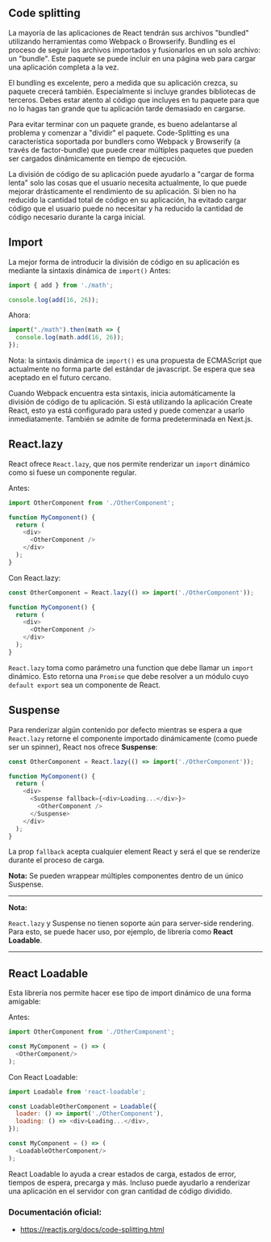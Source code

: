 ## Code splitting
La mayoría de las aplicaciones de React tendrán sus archivos "bundled" utilizando herramientas como Webpack o Browserify.
Bundling es el proceso de seguir los archivos importados y fusionarlos en un solo archivo: un "bundle".
Este paquete se puede incluir en una página web para cargar una aplicación completa a la vez.

El bundling es excelente, pero a medida que su aplicación crezca, su paquete crecerá también.
Especialmente si incluye grandes bibliotecas de terceros. Debes estar atento al código que incluyes en tu paquete para que no lo hagas tan grande que tu aplicación tarde demasiado en cargarse.

Para evitar terminar con un paquete grande, es bueno adelantarse al problema y comenzar a "dividir" el paquete.
Code-Splitting es una característica soportada por bundlers como Webpack y Browserify (a través de factor-bundle) que puede crear múltiples paquetes que pueden ser cargados dinámicamente en tiempo de ejecución.

La división de código de su aplicación puede ayudarlo a "cargar de forma lenta" solo las cosas que el usuario necesita actualmente, lo que puede mejorar drásticamente el rendimiento de su aplicación. Si bien no ha reducido la cantidad total de código en su aplicación, ha evitado cargar código que el usuario puede no necesitar y ha reducido la cantidad de código necesario durante la carga inicial.

## Import
La mejor forma de introducir la división de código en su aplicación es mediante la sintaxis dinámica de `import()`
Antes:
```javascript
import { add } from './math';

console.log(add(16, 26));
```

Ahora:
```javascript
import("./math").then(math => {
  console.log(math.add(16, 26));
});
```

Nota: la sintaxis dinámica de `import()` es una propuesta de ECMAScript que actualmente no forma parte del estándar de javascript. Se espera que sea aceptado en el futuro cercano.

Cuando Webpack encuentra esta sintaxis, inicia automáticamente la división de código de tu aplicación.
Si está utilizando la aplicación Create React, esto ya está configurado para usted y puede comenzar a usarlo inmediatamente.
También se admite de forma predeterminada en Next.js.

## React.lazy
React ofrece `React.lazy`, que nos permite renderizar un `import` dinámico como si fuese un componente regular.

Antes:
```javascript
import OtherComponent from './OtherComponent';

function MyComponent() {
  return (
    <div>
      <OtherComponent />
    </div>
  );
}
```

Con React.lazy:
```javascript
const OtherComponent = React.lazy(() => import('./OtherComponent'));

function MyComponent() {
  return (
    <div>
      <OtherComponent />
    </div>
  );
}
```

`React.lazy` toma como parámetro una function que debe llamar un `import` dinámico. Esto retorna una `Promise` que debe resolver a un módulo cuyo `default export` sea un componente de React.

## Suspense

Para renderizar algún contenido por defecto mientras se espera a que `React.lazy` retorne el componente importado dinámicamente (como puede ser un spinner), React nos ofrece **Suspense**:

```javascript
const OtherComponent = React.lazy(() => import('./OtherComponent'));

function MyComponent() {
  return (
    <div>
      <Suspense fallback={<div>Loading...</div>}>
        <OtherComponent />
      </Suspense>
    </div>
  );
}
```

La prop `fallback` acepta cualquier element React y será el que se renderize durante el proceso de carga.

**Nota:** Se pueden wrappear múltiples componentes dentro de un único Suspense.

---
**Nota:**

`React.lazy` y Suspense no tienen soporte aún para server-side rendering. Para esto, se puede hacer uso, por ejemplo, de librería como **React Loadable**.

---

## React Loadable
Esta librería nos permite hacer ese tipo de import dinámico de una forma amigable:

Antes:
```javascript
import OtherComponent from './OtherComponent';

const MyComponent = () => (
  <OtherComponent/>
);
```

Con React Loadable:
```javascript
import Loadable from 'react-loadable';

const LoadableOtherComponent = Loadable({
  loader: () => import('./OtherComponent'),
  loading: () => <div>Loading...</div>,
});

const MyComponent = () => (
  <LoadableOtherComponent/>
);
```
React Loadable lo ayuda a crear estados de carga, estados de error, tiempos de espera, precarga y más. Incluso puede ayudarlo a renderizar una aplicación en el servidor con gran cantidad de código dividido.

<!---
TODO: Se debe agregar una sección sobre handle de errores en lazy load con Error Boundaries.
      Dado que al momento de realizar esta sección no se cuenta con una sección sobre
      Error Boundaries en el curso, se decidió no agregar el apartado aquí por el momento.
-->

### Documentación oficial:
- https://reactjs.org/docs/code-splitting.html
